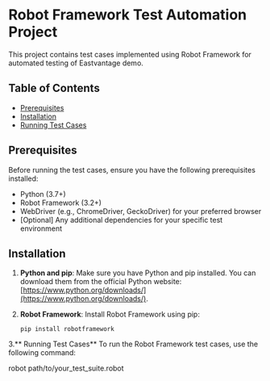 # Robot Framework Test Automation Project

This project contains test cases implemented using Robot Framework for automated testing of Eastvantage demo.

## Table of Contents

- [Prerequisites](#prerequisites)
- [Installation](#installation)
- [Running Test Cases](#running-test-cases)

## Prerequisites

Before running the test cases, ensure you have the following prerequisites installed:

- Python (3.7+)
- Robot Framework (3.2+)
- WebDriver (e.g., ChromeDriver, GeckoDriver) for your preferred browser
- [Optional] Any additional dependencies for your specific test environment

## Installation

1. **Python and pip**: Make sure you have Python and pip installed. You can download them from the official Python website: [https://www.python.org/downloads/](https://www.python.org/downloads/).

2. **Robot Framework**: Install Robot Framework using pip:

   ```shell
   pip install robotframework

3.** Running Test Cases**
  To run the Robot Framework test cases, use the following command:
  
  robot path/to/your_test_suite.robot


